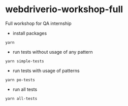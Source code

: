 # webdriverio-workshop-full

Full workshop for QA internship

- install packages
```
yarn
```
- run tests without usage of any pattern
```
yarn simple-tests
```
- run tests with usage of patterns
```
yarn po-tests
```
- run all tests
```
yarn all-tests
```
